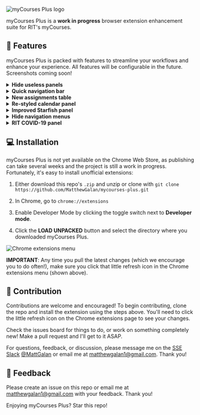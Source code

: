 ![myCourses Plus logo](https://i.imgur.com/SfWUxn7.png)

myCourses Plus is a **work in progress** browser extension enhancement suite for RIT's myCourses.

## 🍖 Features

myCourses Plus is packed with features to streamline your workflows and enhance your experience. All features will be configurable in the future. Screenshots coming soon!

<details>
    <summary><b>Hide useless panels</b></summary>
    </br>
    Several useless panels are hidden on the home page, including the "Locker / Help" bar, "User Links" panel, and "Instructions to Find Your Courses" panel.
</details>

<details>
    <summary><b>Quick navigation bar</b></summary>
    </br>
    Jump from the assignments page for one class to the grades page for another class in a single click.
</details>

<details>
    <summary><b>New assignments table</b></summary>
    </br>
    The assignments table has been overhauled to allow you to sort by name, submission status, and due date. You can also hide your submitted assignments with the click of a button.
</details>

<details>
    <summary><b>Re-styled calendar panel</b></summary>
    </br>
    The calendar panel on the home page has been re-styled for a simpler and more readable look.
</details>

<details>
    <summary><b>Improved Starfish panel</b></summary>
    </br>
    The bloated Starfish panel on the home screen has been replaced with a compact collection of links to RIT's various services and webpages, including Starfish, SIS, Tiger Center, and eServices.
</details>

<details>
    <summary><b>Hide navigation menus</b></summary>
    </br>
    The navigation menu is full of links you may not use a lot such as "Starfish", "My Library", "Help", etc. A hide menu is now present that allows you to hide specific navigation menus site wide.
</details>

<details>
    <summary><b>RIT COVID-19 panel</b></summary>
    </br>
    myCourses Plus will scrape live data off of the RIT COVID-19 dashboard and display it in a small panel on your myCourses home page.
    <img src="https://i.imgur.com/v3QXNCR.png" alt="COVID panel screenshot"/>
</details>

## 💻 Installation

myCourses Plus is not yet available on the Chrome Web Store, as publishing can take several weeks and the project is still a work in progress. Fortunately, it's easy to install unofficial extensions:

1. Either download this repo's `.zip` and unzip or clone with `git clone https://github.com/MatthewGalan/mycourses-plus.git`

1. In Chrome, go to `chrome://extensions`

1. Enable Developer Mode by clicking the toggle switch next to **Developer mode**.

1. Click the **LOAD UNPACKED** button and select the directory where you downloaded myCourses Plus.

![Chrome extensions menu](https://developer.chrome.com/static/images/get_started/load_extension.png)

**IMPORTANT**: Any time you pull the latest changes (which we encourage you to do often!), make sure you click that little refresh icon in the Chrome extensions menu (shown above).

## 🔨 Contribution

Contributions are welcome and encouraged! To begin contributing, clone the repo and install the extension using the steps above. You'll need to click the little refresh icon on the Chrome extensions page to see your changes.

Check the issues board for things to do, or work on something completely new! Make a pull request and I'll get to it ASAP.

For questions, feedback, or discussion, please message me on the [SSE Slack](https://rit-sse.rit.edu) [@MattGalan](https://rit-sse.slack.com/archives/DCV03A5QU) or email me at matthewgalan1@gmail.com. Thank you!

## 🌟 Feedback

Please create an issue on this repo or email me at matthewgalan1@gmail.com with your feedback. Thank you!

Enjoying myCourses Plus? Star this repo!
